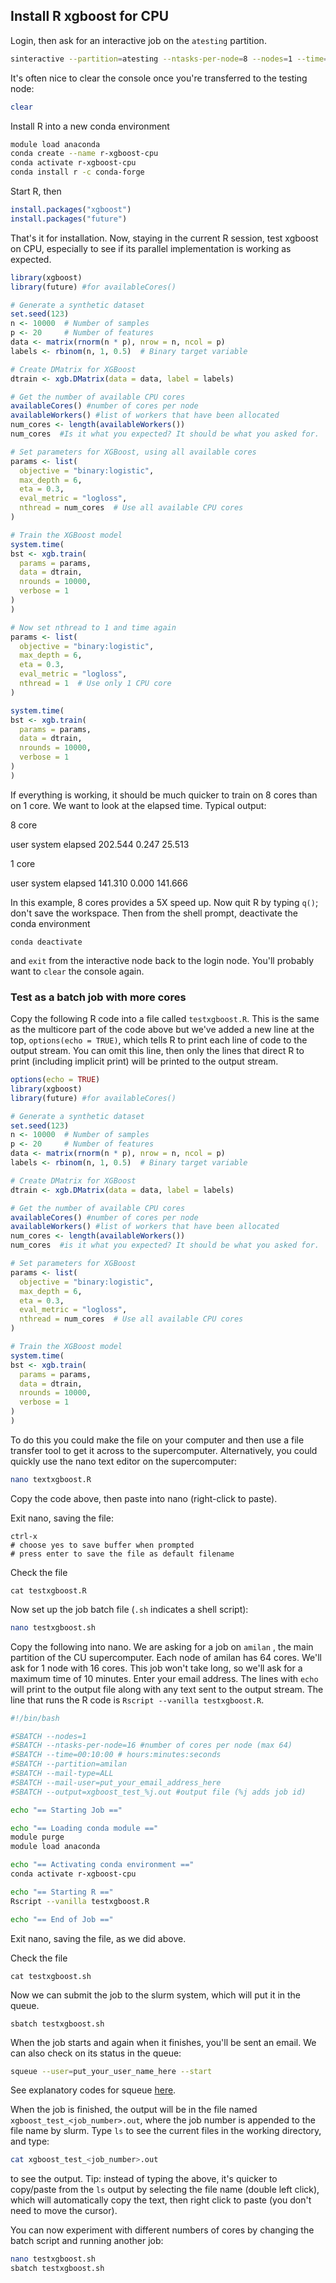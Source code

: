## Install R xgboost for CPU

Login, then ask for an interactive job on the `atesting` partition.

```bash
sinteractive --partition=atesting --ntasks-per-node=8 --nodes=1 --time=00:30:00
```

It's often nice to clear the console once you're transferred to the testing node:

```bash
clear
```

Install R into a new conda environment

```bash
module load anaconda
conda create --name r-xgboost-cpu
conda activate r-xgboost-cpu
conda install r -c conda-forge
```

Start R, then

```R
install.packages("xgboost")
install.packages("future")
```

That's it for installation. Now, staying in the current R session, test xgboost on CPU, especially to see if its parallel implementation is working as expected.

```R
library(xgboost)
library(future) #for availableCores()

# Generate a synthetic dataset
set.seed(123)
n <- 10000  # Number of samples
p <- 20     # Number of features
data <- matrix(rnorm(n * p), nrow = n, ncol = p)
labels <- rbinom(n, 1, 0.5)  # Binary target variable

# Create DMatrix for XGBoost
dtrain <- xgb.DMatrix(data = data, label = labels)

# Get the number of available CPU cores
availableCores() #number of cores per node
availableWorkers() #list of workers that have been allocated
num_cores <- length(availableWorkers())
num_cores  #Is it what you expected? It should be what you asked for.

# Set parameters for XGBoost, using all available cores
params <- list(
  objective = "binary:logistic",
  max_depth = 6,
  eta = 0.3,
  eval_metric = "logloss",
  nthread = num_cores  # Use all available CPU cores
)

# Train the XGBoost model
system.time(
bst <- xgb.train(
  params = params,
  data = dtrain,
  nrounds = 10000,
  verbose = 1
)
)

# Now set nthread to 1 and time again
params <- list(
  objective = "binary:logistic",
  max_depth = 6,
  eta = 0.3,
  eval_metric = "logloss",
  nthread = 1  # Use only 1 CPU core
)

system.time(
bst <- xgb.train(
  params = params,
  data = dtrain,
  nrounds = 10000,
  verbose = 1
)
)
```


If everything is working, it should be much quicker to train on 8 cores than on 1 core. We want to look at the elapsed time. Typical output:

8 core

   user  system elapsed
202.544   0.247  25.513

1 core

   user  system elapsed
141.310   0.000 141.666

In this example, 8 cores provides a 5X speed up. Now quit R by typing `q()`; don't save the workspace. Then from the shell prompt, deactivate the conda environment

````
conda deactivate
````

 and `exit` from the interactive node back to the login node. You'll probably want to `clear` the console again.



### Test as a batch job with more cores

Copy the following R code into a file called `testxgboost.R`. This is the same as the multicore part of the code above but we've added a new line at the top, `options(echo = TRUE)`, which tells R to print each line of code to the output stream. You can omit this line, then only the lines that direct R to print (including implicit print) will be printed to the output stream.

```R
options(echo = TRUE)
library(xgboost)
library(future) #for availableCores()

# Generate a synthetic dataset
set.seed(123)
n <- 10000  # Number of samples
p <- 20     # Number of features
data <- matrix(rnorm(n * p), nrow = n, ncol = p)
labels <- rbinom(n, 1, 0.5)  # Binary target variable

# Create DMatrix for XGBoost
dtrain <- xgb.DMatrix(data = data, label = labels)

# Get the number of available CPU cores
availableCores() #number of cores per node
availableWorkers() #list of workers that have been allocated
num_cores <- length(availableWorkers())
num_cores  #is it what you expected? It should be what you asked for.

# Set parameters for XGBoost
params <- list(
  objective = "binary:logistic",
  max_depth = 6,
  eta = 0.3,
  eval_metric = "logloss",
  nthread = num_cores  # Use all available CPU cores
)

# Train the XGBoost model
system.time(
bst <- xgb.train(
  params = params,
  data = dtrain,
  nrounds = 10000,
  verbose = 1
)
)
```

To do this you could make the file on your computer and then use a file transfer tool to get it across to the supercomputer. Alternatively, you could quickly use the nano text editor on the supercomputer:

```bash
nano textxgboost.R
```

Copy the code above, then paste into nano (right-click to paste).

Exit nano, saving the file:
```
ctrl-x
# choose yes to save buffer when prompted
# press enter to save the file as default filename
```

Check the file

```
cat testxgboost.R
```

Now set up the job batch file (`.sh` indicates a shell script):

```bash
nano testxgboost.sh
```

Copy the following into nano. We are asking for a job on `amilan` , the main partition of the CU supercomputer. Each node of amilan has 64 cores. We'll ask for 1 node with 16 cores. This job won't take long, so we'll ask for a maximum time of 10 minutes. Enter your email address. The lines with `echo` will print to the output file along with any text sent to the output stream. The line that runs the R code is `Rscript --vanilla testxgboost.R`.

```bash
#!/bin/bash

#SBATCH --nodes=1
#SBATCH --ntasks-per-node=16 #number of cores per node (max 64)
#SBATCH --time=00:10:00 # hours:minutes:seconds
#SBATCH --partition=amilan
#SBATCH --mail-type=ALL
#SBATCH --mail-user=put_your_email_address_here
#SBATCH --output=xgboost_test_%j.out #output file (%j adds job id)

echo "== Starting Job =="

echo "== Loading conda module =="
module purge
module load anaconda

echo "== Activating conda environment =="
conda activate r-xgboost-cpu

echo "== Starting R =="
Rscript --vanilla testxgboost.R

echo "== End of Job =="
```

Exit nano, saving the file, as we did above.

Check the file

```
cat testxgboost.sh
```

Now we can submit the job to the slurm system, which will put it in the queue.

```
sbatch testxgboost.sh
```

When the job starts and again when it finishes, you'll be sent an email. We can also check on its status in the queue:

```bash
squeue --user=put_your_user_name_here --start
```

See explanatory codes for squeue [here](https://curc.readthedocs.io/en/latest/running-jobs/squeue-status-codes.html).

When the job is finished, the output will be in the file named `xgboost_test_<job_number>.out`, where the job number is appended to the file name by slurm. Type `ls` to see the current files in the working directory, and type:

```bash
cat xgboost_test_<job_number>.out
```

to see the output. Tip: instead of typing the above, it's quicker to copy/paste from the `ls` output by selecting the file name (double left click), which will automatically copy the text, then right click to paste (you don't need to move the cursor).

You can now experiment with different numbers of cores by changing the batch script and running another job:

```bash
nano testxgboost.sh
sbatch testxgboost.sh
```
